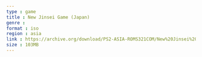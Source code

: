 ```yaml
---
type : game
title : New Jinsei Game (Japan)
genre : 
format : iso
region : asia
link : https://archive.org/download/PS2-ASIA-ROMS321COM/New%20Jinsei%20Game%20%28Japan%29.7z
size : 103MB
---
```

